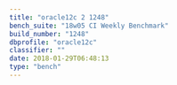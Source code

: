 ```yaml
---
title: "oracle12c 2 1248"
bench_suite: "18w05 CI Weekly Benchmark"
build_number: "1248"
dbprofile: "oracle12c"
classifier: ""
date: 2018-01-29T06:48:13
type: "bench"
---
```

